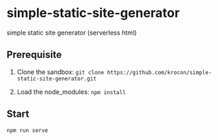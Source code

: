 # simple-static-site-generator
simple static site generator (serverless html)

## Prerequisite

1) Clone the sandbox:
`git clone https://github.com/krocon/simple-static-site-generator.git`

2) Load the node_modules:
`npm install`

## Start

`npm run serve`
